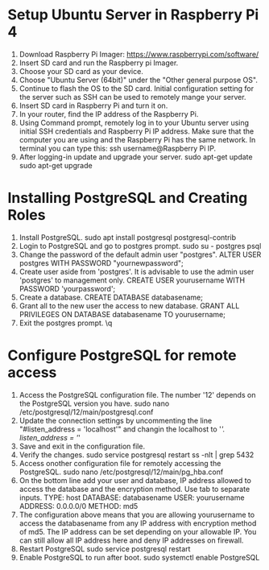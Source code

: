 # Setup Ubuntu Server in Raspberry Pi 4
1. Download Raspberry Pi Imager: https://www.raspberrypi.com/software/
2. Insert SD card and run the Raspberry pi Imager.
3. Choose your SD card as your device.
4. Choose "Ubuntu Server (64bit)" under the "Other general purpose OS".
5. Continue to flash the OS to the SD card. Initial configuration setting for the server such as SSH can be used to remotely mange your server.
6. Insert SD card in Raspberry Pi and turn it on.
7. In your router, find the IP address of the Raspberry Pi.
8. Using Command prompt, remotely log in to your Ubuntu server using initial SSH credentials and Raspberry Pi IP address. Make sure that the computer you are using and the Raspberry Pi has the same network. In terminal you can type this:
   ssh username@Raspberry Pi IP.
9. After logging-in update and upgrade your server.
   sudo apt-get update
   sudo apt-get upgrade

# Installing PostgreSQL and Creating Roles
1. Install PostgreSQL.
   sudo apt install postgresql postgresql-contrib
2. Login to PostgreSQL and go to postgres prompt.
   sudo su - postgres
   psql
3. Change the password of the default admin user "postgres".
   ALTER USER postgres WITH PASSWORD "yournewpassword";
4. Create user aside from 'postgres'.  It is advisable to use the admin user 'postgres' to management only.
   CREATE USER yourusername WITH PASSWORD 'yourpassword';
5. Create a database.
   CREATE DATABASE databasename;
6. Grant all to the new user the access to new database.
   GRANT ALL PRIVILEGES ON DATABASE databasename TO yourusername;
7. Exit the postgres prompt.
   \q

# Configure PostgreSQL for remote access
1. Access the PostgreSQL configuration file. The number '12' depends on the PostgreSQL version you have.
   sudo nano /etc/postgresql/12/main/postgresql.conf
2. Update the connection settings by uncommenting the line "#listen_address = 'localhost'" and changin the localhost to '*'.
   listen_address = '*'
3. Save and exit in the configuration file.
4. Verify the changes.
   sudo service postgresql restart
   ss -nlt | grep 5432
6. Access onother configuration file for remotely accessing the PostgreSQL.
   sudo nano /etc/postgresql/12/main/pg_hba.conf
7. On the bottom line add your user and database, IP address allowed to access the database and the encryption method. Use tab to separate inputs.
   TYPE: host
   DATABASE: databasename
   USER: yourusername
   ADDRESS: 0.0.0.0/0
   METHOD: md5
8. The configuration above means that you are allowing yourusername to access the databasename from any IP address with encryption method of md5. The IP address can be set depending on your allowable IP.  You can still allow all IP address here and deny IP addresses on firewall.
9. Restart PostgreSQL
   sudo service postgresql restart
10. Enable PostgreSQL to run after boot.
    sudo systemctl enable PostgreSQL

    
